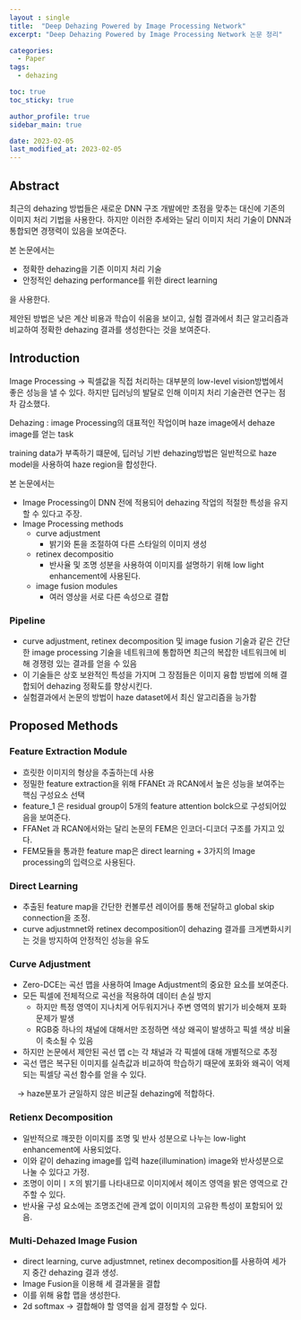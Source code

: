 ```yaml
---
layout : single
title:  "Deep Dehazing Powered by Image Processing Network"
excerpt: "Deep Dehazing Powered by Image Processing Network 논문 정리"

categories:
  - Paper
tags:
  - dehazing

toc: true
toc_sticky: true

author_profile: true
sidebar_main: true

date: 2023-02-05
last_modified_at: 2023-02-05
---
```


## Abstract

최근의 dehazing 방법들은 새로운 DNN 구조 개발에만 초점을 맞추는 대신에 기존의 이미지 처리 기법을 사용한다. 하지만 이러한 추세와는 달리 이미지 처리 기술이 DNN과 통합되면 경쟁력이 있음을 보여준다.

본 논문에서는 

- 정확한 dehazing을 기존 이미지 처리 기술
- 안정적인 dehazing performance를 위한 direct learning

을 사용한다.

제안된 방법은 낮은 계산 비용과 학습이 쉬움을 보이고, 실험 결과에서 최근 알고리즘과 비교하여 정확한 dehazing 결과를 생성한다는 것을 보여준다.

  

## Introduction

Image Processing → 픽셀값을 직접 처리하는 대부분의 low-level vision방법에서 좋은 성능을 낼 수 있다. 하지만 딥러닝의 발달로 인해 이미지 처리 기술관련 연구는 점차 감소했다.

  

Dehazing : image Processing의 대표적인 작업이며 haze image에서 dehaze image를 얻는 task

training data가 부족하기 떄문에, 딥러닝 기반 dehazing방법은 일반적으로 haze model을 사용하여 haze region을 합성한다.

  

본 논문에서는 

- Image Processing이 DNN 전에 적용되어 dehazing 작업의 적절한 특성을 유지할 수 있다고 주장.
- Image Processing methods
    - curve adjustment
        - 밝기와 톤을 조절하여 다른 스타일의 이미지 생성
    - retinex decompositio
        - 반사율 및 조명 성분을 사용하여 이미지를 설명하기 위해 low light enhancement에 사용된다.
    - image fusion modules
        - 여러 영상을 서로 다른 속성으로 결합

  

### Pipeline

- curve adjustment, retinex decomposition 및 image fusion 기술과 같은 간단한 image processing 기술을 네트워크에 통합하면 최근의 복잡한 네트워크에 비해 경쟁령 있는 결과를 얻을 수 있음
- 이 기술들은 상호 보완적인 특성을 가지며 그 장점들은 이미지 융합 방법에 의해 결합되어 dehazing 정확도를 향상시킨다.
- 실험결과에서 논문의 방법이 haze dataset에서 최신 알고리즘을 능가함

  

## Proposed Methods

### Feature Extraction Module

- 흐릿한 이미지의 형상을 추출하는데 사용
- 정밀한 feature extraction을 위해 FFANEt 과 RCAN에서 높은 성능을 보여주는 핵심 구성요소 선택
- feature\_1 은 residual group이 5개의 feature attention bolck으로 구성되어있음을 보여준다.
- FFANet 과 RCAN에서와는 달리 논문의 FEM은 인코더-디코더 구조를 가지고 있다.
- FEM모듈을 통과한 feature map은 direct learning + 3가지의 Image processing의 입력으로 사용된다.

  

### Direct Learning

- 추출된 feature map을 간단한 컨볼루션 레이어를 통해 전달하고 global skip connection을 조정.
- curve adjustmnet와 retinex decomposition이 dehazing 결과를 크게변화시키는 것을 방지하여 안정적인 성능을 유도

  

### Curve Adjustment

- Zero-DCE는 곡선 맵을 사용하여 Image Adjustment의 중요한 요소를 보여준다.
- 모든 픽셀에 전체적으로 곡선을 적용하여 데이터 손실 방지
    - 하지만 특정 영역이 지나치게 어두워지거나 주변 영역의 밝기가 비슷해져 포화 문제가 발생
    - RGB중 하나의 채널에 대해서만 조정하면 색상 왜곡이 발생하고 픽셀 색상 비율이 축소될 수 있음
- 하지만 논문에서 제안된 곡선 맵 c는 각 채널과 각 픽셀에 대해 개별적으로 추정
- 곡선 맵은 복구된 이미지를 실측값과 비교하여 학습하기 때문에 포화와 왜곡이 억제되는 픽셀당 곡선 함수를 얻을 수 있다.

 → haze분포가 균일하지 않은 비균질 dehazing에 적합하다.

  

### Retienx Decomposition

- 일반적으로 꺠끗한 이미지를 조명 및 반사 성분으로 나누는 low-light enhancement에 사용되었다.
- 이와 같이 dehazing image를 입력 haze(illumination) image와 반사성분으로 나눌 수 있다고 가정.
- 조명이 이미ㅣㅈ의 밝기를 나타내므로 이미지에서 헤이즈 영역을 밝은 영역으로 간주할 수 있다.
- 반사율 구성 요소에는 조명조건에 관계 없이 이미지의 고유한 특성이 포함되어 있음.

  

### Multi-Dehazed Image Fusion

- direct learning, curve adjustmnet, retinex decomposition를 사용하여 세가지 중간 dehazing 결과 생성. 
- Image Fusion을 이용해 세 결과물을 결합
- 이를 위해 융합 맵을 생성한다.
- 2d softmax → 결합해야 할 영역을 쉽게 결정할 수 있다.